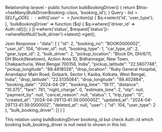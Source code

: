 Relationship laravel -
public function bulkBookingDriver()
    {
        return $this->hasMany(BulkDriverBooking::class, 'booking_id');
    }
Query -
$list = SELF_MODEL::with([
                'user' => function ($q) {
                    $q->select('id', 'user_type');
                },
                'bulkBookingDriver' => function ($q) {
                    $q->where(['driver_id' => Auth::id()]);
                }
            ])->where('status', $request['status'])->whereNotNull('bulk_driver')->latest()->get();

Json Response -
"data": [
        {
            "id": 2,
            "booking_no": "BOOK0000002",
            "user_id": 104,
            "driver_id": null,
            "booking_type": 1,
            "car_type_id": 2,
            "gear_type_id": 2,
            "bulk_driver": 2,
            "pickup_location": "Block Dh, DH/6/11, DH Block(Newtown), Action Area 1D, Bidhannagar, New Town, Chakpachuria, West Bengal 700156, India",
            "pickup_latitude": "22.5807748",
            "pickup_longitude": "88.4818028",
            "drop_location": "Ruby General Hospital, Anandapur Main Road, Golpark, Sector I, Kasba, Kolkata, West Bengal, India",
            "drop_latitude": "22.5135084",
            "drop_longitude": "88.402884",
            "booking_date": "2024-04-29",
            "booking_time": "19:11",
            "distance": "10.375",
            "fare": 761,
            "night_charge": 0,
            "estimate_time": 2,
            "otp": null,
            "payment_by": null,
            "cancel_reason": null,
            "status": 1,
            "trip_type": "0",
            "created_at": "2024-04-29T13:41:39.000000Z",
            "updated_at": "2024-04-29T13:41:39.000000Z",
            "deleted_at": null,
            "user": {
                "id": 104,
                "user_type": 2
            },
            "bulk_booking_driver": []
        }
    ]

This relation using bulkBookingDriver booking_id but check Auth::id
which booking bulk_booking_driver is null need to shown in this list.
